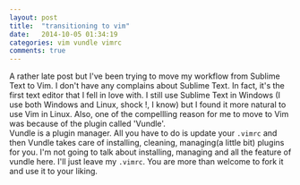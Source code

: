 ```yaml
---
layout: post
title:  "transitioning to vim"
date:   2014-10-05 01:34:19
categories: vim vundle vimrc
comments: true
---
```

A rather late post but I've been trying to move my workflow from Sublime Text to Vim. I don't have any complains about Sublime Text. In fact, it's the first text editor that I fell in love with. I still use Sublime Text in Windows (I use both Windows and Linux, shock !, I know) but I found it more natural to use Vim in Linux. Also, one of the compellling reason for me to move to Vim was because of the plugin called 'Vundle'.  
Vundle is a plugin manager. All you have to do is update your `.vimrc` and then Vundle takes care of installing, cleaning, managing(a little bit) plugins for you. I'm not going to talk about installing, managing and all the feature of vundle here. I'll just leave my `.vimrc`. You are more than welcome to fork it and use it to your liking.

<script src="https://gist.github.com/sinkingshriek/e33c4b67446cf7bc1eaa.js"></script>
